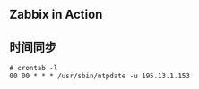 Zabbix in Action
---

时间同步
--

```shell
# crontab -l
00 00 * * * /usr/sbin/ntpdate -u 195.13.1.153
```

